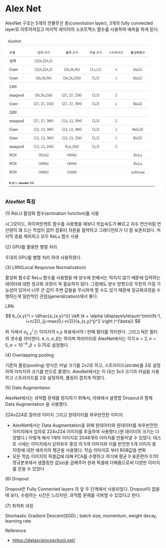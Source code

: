 <script> MathJax.Hub.Queue(["Typeset", MathJax.Hub]); </script>

# Alex Net

AlexNet 구조는 5개의 컨볼루션 층(convolution layer), 3개의 fully connected layer로 이루어져있고 마지막 레이어의 소프트맥스 함수를 사용하여 예측을 하게 된다.

![image-20200324005807317](../../../resource/img/image-20200324005807317.png)

### AlexNet 특징

(1) ReLU 활성화 함수(activation function)를 사용

시그모이드, 하이퍼탄젠트 함수를 사용했을 때보다 학습속도가 빠르고 지수 연산처럼 연산량이 꽤 드는 작업이 없어 컴퓨터 자원을 절약하고 그레디언트가 더 잘 보존되었다. 마지막 층을 제외하고 모두 ReLu 함수 사용

(2) GPU를 활용한 병렬 처리

두대의 GPU를 병렬 처리 하여 사용하였다. 

(3) LRN(Local Response Normalization)

활성화 함수로 ReLu 함수를 사용했을 때 양수에 한해서는 막히지 않기 때문에 입력하는 데이터에 대한 정규화 과정이 꼭 필요하지 않다. 그럼에도 양수 방향으로 무한히 커질 가능성이 있어서 너무 큰 값이 주변 값들을 무시하게 할 수도 있기 때문에 정규화과정을 수행하는게 일반적인 관점(generalization)에서 좋다.

LRN

$$
b_{x,y}^i = \dfrac{a_{x,y}^i}{ \left (k + \alpha \displaystyle\sum^{min(N-1, i+n/2)}_{j=max(0,i-n/2)}(a_{x,y}^j)^2 \right )^{\beta}}
$$

위 식에서 $a_{x,y}^i$ 는 이미지의 x,y 좌표에서의 i 번째 필터를 의미한다. 그리고 N은 필터의 갯수를 의미한다. $k,n,\alpha, \beta$는 하이퍼 파라미터로 AlexNet에서는 각각 $k=2, n=5, \alpha=10^{-4}, \beta=0.75$로 설정했다.

(4) Overlapping pooling

기존의 풀링(pooling) 방식은 커널 크기를 2x2로 하고, 스트라이드(stride)를 2로 설정하여 이미지의 크기를 반으로 줄였다. AlexNet에서는 이 대신 3x3 크기의 커널을 사용하고 스트라이드를 2로 설정하여, 풀링이 겹치게 하였다.

(5) Data Augmentaion

AlexNet에서는 과적합 문제를 방지하기 위해서, 아래에서 설명할 Dropout과 함께 Data Augmentation 을 사용했다.

224x224로 잘라낸 이미지 그리고 원데이터를 좌우반전한 이미지
  - AlexNet에서는 Data Augmentation을 위해 원데이터와 원데이터를 좌우반전한 이미지에서 임의로 224x224 이미지를 추출하여 사용했다.(원 데이터의 크기는 다양했다.) 이렇게 해서 1개의 이미지로 2048개의 이미지를 만들어낼 수 있었다. 테스트 시에는 이미지에서 상하좌우 중앙 의 5개 이미지와 이를 반전한 5개 이미지 총 10장에 대한 예측치의 평균을 사용했다.
학습 이미지로 부터 RGB값을 변화
  - 모든 학습 이미지의 픽셀값에 대해 PCA를 수행하고 여기에 평균 0 표준편차 0.1의 정규분포에서 샘플링한 값($\alpha$)을 곱해주어 원래 픽셀에 더해줌으로써 다양한 이미지를 얻을 수 있었다

(6) Dropout

Dropout은 Fully Connected layers 의 앞 두 단계에서 사용되었다. Dropout이 없을 때 보다, 수렴하는 시간은 느리지만, 과적합 문제를 극복할 수 있었다고 한다.

(7) 최적화 과정

Stochastic Gradient Descent(SGD) ; batch size, momentum, weight decay, learning rate



Reference
- https://datascienceschool.net/